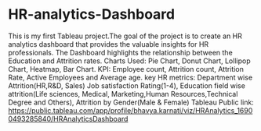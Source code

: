# HR-analytics-Dashboard
This is my first Tableau project.The goal of the project is to create an HR analytics dashboard that provides the valuable insights for HR professionals. The Dashboard highlights the relationship between the Education and Attrition rates.
Charts Used: Pie Chart, Donut Chart, Lollipop Chart, Heatmap, Bar Chart. 
KPI: Employee count, Attrition count, Attrition Rate, Active Employees and Average age.
key HR metrics: Department wise Attrition(HR,R&D, Sales) Job satisfaction Rating(1-4), Education field wise attrition(Life sciences, Medical, Marketing,Human Resources,Technical Degree and Others), Attrition by Gender(Male & Female)
Tableau Public link: https://public.tableau.com/app/profile/bhavya.karnati/viz/HRAnalytics_16900493285840/HRAnalyticsDashboard
